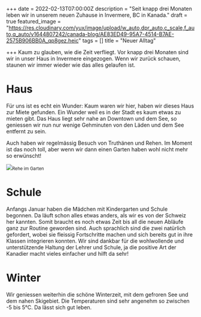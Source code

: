 +++
date = 2022-02-13T07:00:00Z
description = "Seit knapp drei Monaten leben wir in unserem neuen Zuhause in Invermere, BC in Kanada."
draft = true
featured_image = "https://res.cloudinary.com/yux/image/upload/w_auto,dpr_auto,c_scale,f_auto,q_auto/v1644807242/canada-blog/AE83ED49-95A7-4514-B7AE-2575B906BB0A_qp8gez.heic"
tags = []
title = "Neuer Alltag"

+++
Kaum zu glauben, wie die Zeit verfliegt. Vor knapp drei Monaten sind wir in unser Haus in Invermere eingezogen. Wenn wir zurück schauen, staunen wir immer wieder wie das alles gelaufen ist.

# Haus

Für uns ist es echt ein Wunder: Kaum waren wir hier, haben wir dieses Haus zur Miete gefunden. Ein Wunder weil es in der Stadt es kaum etwas zu mieten gibt. Das Haus liegt sehr nahe an Downtown und dem See, so geniessen wir nun nur wenige Gehminuten von den Läden und dem See entfernt zu sein.

Auch haben wir regelmässig Besuch von Truthänen und Rehen. Im Moment ist das noch toll, aber wenn wir dann einen Garten haben wohl nicht mehr so erwünscht!

![](https://res.cloudinary.com/yux/image/upload/w_auto,dpr_auto,c_scale,f_auto,q_auto/v1645294897/canada-blog/IMG_3926_o8cta8.jpg)<small>Rehe im Garten</small>

# Schule

Anfangs Januar haben die Mädchen mit Kindergarten und Schule begonnen. Da läuft schon alles etwas anders, als wir es von der Schweiz her kannten. Somit braucht es noch etwas Zeit bis all die neuen Abläufe ganz zur Routine geworden sind. Auch sprachlich sind die zwei natürlich gefordert, wobei sie fleissig Fortschritte machen und sich bereits gut in ihre Klassen integrieren konnten. Wir sind dankbar für die wohlwollende und unterstützende Haltung der Lehrer und Schule, ja die positive Art der Kanadier macht vieles einfacher und hilft da sehr!

# Winter

Wir geniessen weiterhin die schöne Winterzeit, mit dem gefroren See und dem nahen Skigebiet. Die Temperaturen sind sehr angenehm so zwischen -5 bis 5°C. Da lässt sich gut leben.